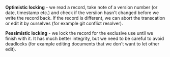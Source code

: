 **Optimistic locking** - we read a record, take note of a version number (or date, timestamp etc.) and check if the versiion hasn't changed before we write the record back. If the record is different, we can abort the transcation or edit it by ourselves (for example git conflict resolver).

**Pessimistic locking** - we lock the record for the exclusive use until we finish with it. It has much better integrity, but we need to be careful to avoid deadlocks (for example editing documents that we don't want to let other edit).